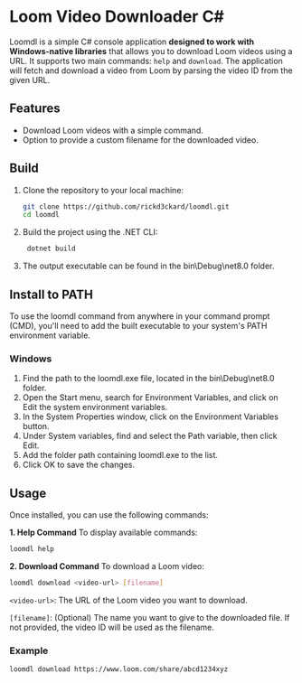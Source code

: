 # Loom Video Downloader C#

Loomdl is a simple C# console application **designed to work with Windows-native libraries** that allows you to download Loom videos using a URL. It supports two main commands: `help` and `download`. The application will fetch and download a video from Loom by parsing the video ID from the given URL.

## Features

- Download Loom videos with a simple command.
- Option to provide a custom filename for the downloaded video.

## Build

1. Clone the repository to your local machine:
   ```bash
   git clone https://github.com/rickd3ckard/loomdl.git
   cd loomdl 
    ```
2. Build the project using the .NET CLI:
   ```bash
    dotnet build
    ```
3. The output executable can be found in the bin\Debug\net8.0 folder.

## Install to PATH
To use the loomdl command from anywhere in your command prompt (CMD), you'll need to add the built executable to your system's PATH environment variable.
### Windows
1. Find the path to the loomdl.exe file, located in the bin\Debug\net8.0 folder.
2. Open the Start menu, search for Environment Variables, and click on Edit the system environment variables.
3. In the System Properties window, click on the Environment Variables button.
4. Under System variables, find and select the Path variable, then click Edit.
5. Add the folder path containing loomdl.exe to the list.
6. Click OK to save the changes.

## Usage
Once installed, you can use the following commands:

**1. Help Command**
To display available commands:
```bash
loomdl help
```
**2. Download Command**
To download a Loom video:
```bash
loomdl download <video-url> [filename]
```
`<video-url>`: The URL of the Loom video you want to download.

`[filename]`: (Optional) The name you want to give to the downloaded file. If not provided, the video ID will be used as the filename.

### Example
```bash
loomdl download https://www.loom.com/share/abcd1234xyz
```
